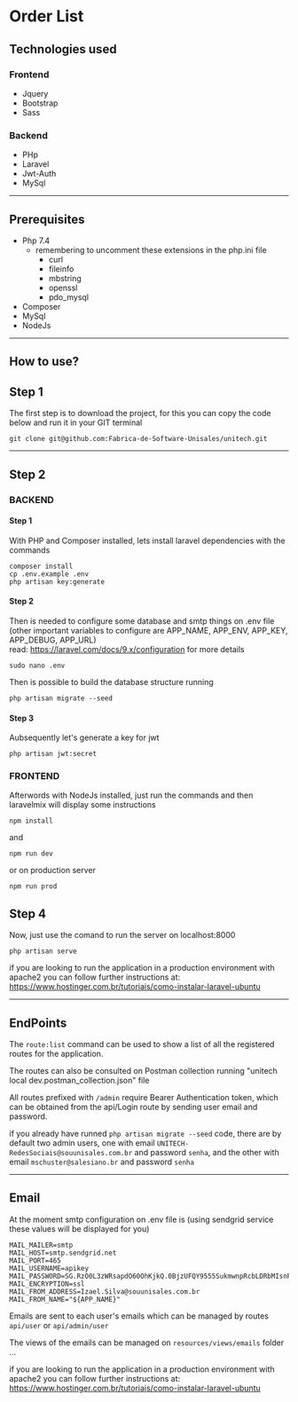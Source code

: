 # Order List

## Technologies used

### Frontend
- Jquery
- Bootstrap
- Sass

### Backend
- PHp
- Laravel
- Jwt-Auth
- MySql
___

## Prerequisites
- Php 7.4
    - remembering to uncomment these extensions in the php.ini file
        - curl
        - fileinfo
        - mbstring
        - openssl
        - pdo_mysql
- Composer
- MySql
- NodeJs

___

## How to use?

## Step 1
The first step is to download the project, for this you can copy the code below and run it in your GIT terminal

```
git clone git@github.com:Fabrica-de-Software-Unisales/unitech.git
```
____

## Step 2
### BACKEND
#### Step 1
With PHP and Composer installed, lets install laravel dependencies with the commands
```
composer install
cp .env.example .env
php artisan key:generate
```
#### Step 2
Then is needed to configure some database and smtp things on .env file (other important variables to configure are APP_NAME, APP_ENV, APP_KEY, APP_DEBUG, APP_URL)<br>
read: https://laravel.com/docs/9.x/configuration for more details
```
sudo nano .env
```
Then is possible to build the database structure running
```
php artisan migrate --seed
```
#### Step 3
Aubsequently let's generate a key for jwt
```
php artisan jwt:secret
```

### FRONTEND
Afterwords with NodeJs installed, just run the commands and then laravelmix will display some instructions
```
npm install
```
and
```
npm run dev
```
or on production server
```
npm run prod
```

## Step 4
Now, just use the comand to run the server on localhost:8000
```
php artisan serve
```
if you are looking to run the application in a production environment with apache2 you can follow further instructions at:<br> 
https://www.hostinger.com.br/tutoriais/como-instalar-laravel-ubuntu
_____

## EndPoints
The `route:list` command can be used to show a list of all the registered routes for the application.<p>
The routes can also be consulted on Postman collection running
"unitech local dev.postman_collection.json" file<p>
All routes prefixed with `/admin` require Bearer Authentication token, which can be obtained from the api/Login route by sending user email and password.<p>
if you already have runned `php artisan migrate --seed` code, there are by default two admin users, one with email `UNITECH-RedesSociais@souunisales.com.br` and password `senha`, and the other with email `mschuster@salesiano.br` and password `senha`

___

## Email

At the moment smtp configuration on .env file is (using sendgrid service these values will be displayed for you)
```
MAIL_MAILER=smtp
MAIL_HOST=smtp.sendgrid.net
MAIL_PORT=465
MAIL_USERNAME=apikey
MAIL_PASSWORD=SG.RzO0L3zWRsapdO60OhKjkQ.0BjzUFQY9555SukmwnpRcbLDRbMIsnPLSVxwhVz>
MAIL_ENCRYPTION=ssl
MAIL_FROM_ADDRESS=Izael.Silva@souunisales.com.br
MAIL_FROM_NAME="${APP_NAME}"
```

Emails are sent to each user's emails which can be managed by routes `api/user` or `api/admin/user`

The views of the emails can be managed on `resources/views/emails` folder
...

if you are looking to run the application in a production environment with apache2 you can follow further instructions at:
https://www.hostinger.com.br/tutoriais/como-instalar-laravel-ubuntu
